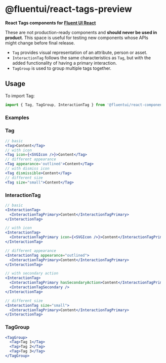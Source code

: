 # @fluentui/react-tags-preview

**React Tags components for [Fluent UI React](https://react.fluentui.dev/)**

These are not production-ready components and **should never be used in product**. This space is useful for testing new components whose APIs might change before final release.

- `Tag` provides visual representation of an attribute, person or asset.
- `InteractionTag` follows the same characteristics as `Tag`, but with the added functionality of having a primary interaction.
- `TagGroup` is used to group multiple tags together.

## Usage

To import Tag:

```js
import { Tag, TagGroup, InteractionTag } from '@fluentui/react-components';
```

### Examples

### Tag

```jsx
// basic
<Tag>Content</Tag>
// with icon
<Tag icon={<SVGIcon />}>Content</Tag>
// different appearance
<Tag appearance='outlined'>Content</Tag>
// with dismiss icon
<Tag dismissible>Content</Tag>
// different size
<Tag size="small">Content</Tag>
```

### InteractionTag

```jsx
// basic
<InteractionTag>
  <InteractionTagPrimary>Content</InteractionTagPrimary>
</InteractionTag>

// with icon
<InteractionTag>
  <InteractionTagPrimary icon={<SVGIcon />}>Content</InteractionTagPrimary>
</InteractionTag>

// different appearance
<InteractionTag appearance="outlined">
  <InteractionTagPrimary>Content</InteractionTagPrimary>
</InteractionTag>

// with secondary action
<InteractionTag>
  <InteractionTagPrimary hasSecondaryAction>Content</InteractionTagPrimary>
  <InteractionTagSecondary />
</InteractionTag>

// different size
<InteractionTag size="small">
  <InteractionTagPrimary>Content</InteractionTagPrimary>
</InteractionTag>
```

### TagGroup

```jsx
<TagGroup>
  <Tag>Tag 1</Tag>
  <Tag>Tag 2</Tag>
  <Tag>Tag 3</Tag>
</TagGroup>
```
